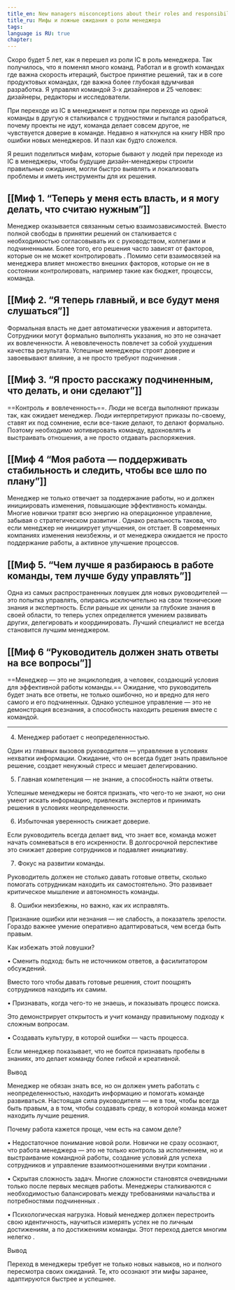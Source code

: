 ```yaml
---
title_en: New managers misconceptions about their roles and responsibilities
title_ru: Мифы и ложные ожидания о роли менеджера
tags: 
language is RU: true
chapter:
---
```

Скоро будет 5 лет, как я перешел из роли IC в роль менеджера. Так получилось, что я поменял много команд. Работал и в growth командах где важна скорость итераций, быстрое принятие решений, так и в core продуктовых командах, где важна более глубокая вдумчивая разработка. Я управлял командой 3-х дизайнеров и 25 человек: дизайнеры, редакторы и исследователи.

При переходе из IC в менеджмент и потом при переходе из одной команды в другую я сталкивался с трудностями и пытался разобраться, почему проекты не идут, команда делает совсем другое, не чувствуется доверие в команде. Недавно я наткнулся на книгу HBR про ошибки новых менеджеров. И пазл как будто сложелся. 

Я решил поделиться мифам, которые бывают у людей при переходе из IC в менеджеры, чтобы будущие дизайн-менеджеры строили правильные ожидания, могли быстро выявлять и локализовать проблемы и иметь инструменты для их решения. 
## [[Миф 1. “Теперь у меня есть власть, и я могу делать, что считаю нужным”]]
Менеджер оказывается связанным сетью взаимозависимостей. Вместо полной свободы в принятии решений он сталкивается с необходимостью согласовывать их с руководством, коллегами и подчиненными. Более того, его решения часто зависят от факторов, которые он не может контролировать .
Помимо сети взаимосвязей на менеджера влияет множество внешних факторов, которые он не в состоянии контролировать, например такие как бюджет, процессы, команда. 

## [[Миф 2. “Я теперь главный, и все будут меня слушаться”]]
Формальная власть не дает автоматически уважения и авторитета. Сотрудники могут формально выполнять указания, но это не означает их вовлеченности. А невовлеченость повлечет за собой ухудшения качества результата. Успешные менеджеры строят доверие и завоевывают влияние, а не просто требуют подчинения .

## [[Миф 3. “Я просто расскажу подчиненным, что делать, и они сделают”]]
==Контроль ≠ вовлеченность==. Люди не всегда выполняют приказы так, как ожидает менеджер. Люди интерпретируют приказы по-своему, ставят их под сомнение, если все-такие делают, то делают формально. Поэтому необходимо мотивировать команду, вдохновлять и выстраивать отношения, а не просто отдавать распоряжения.

## [[Миф 4 “Моя работа — поддерживать стабильность и следить, чтобы все шло по плану”]]
Менеджер не только отвечает за поддержание работы, но и должен инициировать изменения, повышающие эффективность команды. Многие новички тратят всю энергию на операционное управление, забывая о стратегическом развитии .
Однако реальность такова, что если менеджер не инициирует улучшения, он отстает. В современных компаниях изменения неизбежны, и от менеджера ожидается не просто поддержание работы, а активное улучшение процессов.


## [[Миф 5. “Чем лучше я разбираюсь в работе команды, тем лучше буду управлять”]]
 Одна из самых распространенных ловушек для новых руководителей — это попытка управлять, опираясь исключительно на свои технические знания и экспертность. Если раньше их ценили за глубокие знания в своей области, то теперь успех определяется умением развивать других, делегировать и координировать. Лучший специалист не всегда становится лучшим менеджером.

## [[Миф 6 “Руководитель должен знать ответы на все вопросы”]]
==Менеджер — это не энциклопедия, а человек, создающий условия для эффективной работы команды.== Ожидание, что руководитель будет знать все ответы, не только ошибочно, но и вредно для него самого и его подчиненных. Однако успешное управление — это не демонстрация всезнания, а способность находить решения вместе с командой.

---


4. Менеджер работает с неопределенностью.

Один из главных вызовов руководителя — управление в условиях нехватки информации. Ожидание, что он всегда будет знать правильное решение, создает ненужный стресс и мешает делегированию.

5. Главная компетенция — не знание, а способность найти ответы.

Успешные менеджеры не боятся признать, что чего-то не знают, но они умеют искать информацию, привлекать экспертов и принимать решения в условиях неопределенности.

6. Избыточная уверенность снижает доверие.

Если руководитель всегда делает вид, что знает все, команда может начать сомневаться в его искренности. В долгосрочной перспективе это снижает доверие сотрудников и подавляет инициативу.

7. Фокус на развитии команды.

Руководитель должен не столько давать готовые ответы, сколько помогать сотрудникам находить их самостоятельно. Это развивает критическое мышление и автономность команды.

8. Ошибки неизбежны, но важно, как их исправлять.

Признание ошибки или незнания — не слабость, а показатель зрелости. Гораздо важнее умение оперативно адаптироваться, чем всегда быть правым.

  

Как избежать этой ловушки?

• Сменить подход: быть не источником ответов, а фасилитатором обсуждений.

Вместо того чтобы давать готовые решения, стоит поощрять сотрудников находить их самим.

• Признавать, когда чего-то не знаешь, и показывать процесс поиска.

Это демонстрирует открытость и учит команду правильному подходу к сложным вопросам.

• Создавать культуру, в которой ошибки — часть процесса.

Если менеджер показывает, что не боится признавать пробелы в знаниях, это делает команду более гибкой и креативной.

  

Вывод

  

Менеджер не обязан знать все, но он должен уметь работать с неопределенностью, находить информацию и помогать команде развиваться. Настоящая сила руководителя — не в том, чтобы всегда быть правым, а в том, чтобы создавать среду, в которой команда может находить лучшие решения.

  

Почему работа кажется проще, чем есть на самом деле?

• Недостаточное понимание новой роли. Новички не сразу осознают, что работа менеджера — это не только контроль за исполнением, но и выстраивание командной работы, создание условий для успеха сотрудников и управление взаимоотношениями внутри компании .

• Скрытая сложность задач. Многие сложности становятся очевидными только после первых месяцев работы. Менеджеры сталкиваются с необходимостью балансировать между требованиями начальства и потребностями подчиненных .

• Психологическая нагрузка. Новый менеджер должен перестроить свою идентичность, научиться измерять успех не по личным достижениям, а по достижениям команды. Этот переход дается многим нелегко .

  

Вывод

  

Переход в менеджеры требует не только новых навыков, но и полного пересмотра своих ожиданий. Те, кто осознают эти мифы заранее, адаптируются быстрее и успешнее.